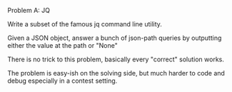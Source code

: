 Problem A: JQ

Write a subset of the famous jq command line utility.

Given a JSON object, answer a bunch of json-path queries by
outputting either the value at the path or "None"

There is no trick to this problem, basically every "correct"
solution works.

The problem is easy-ish on the solving side, but much harder
to code and debug especially in a contest setting.